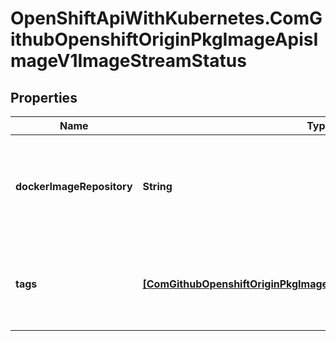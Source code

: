 # OpenShiftApiWithKubernetes.ComGithubOpenshiftOriginPkgImageApisImageV1ImageStreamStatus

## Properties
Name | Type | Description | Notes
------------ | ------------- | ------------- | -------------
**dockerImageRepository** | **String** | DockerImageRepository represents the effective location this stream may be accessed at. May be empty until the server determines where the repository is located | 
**tags** | [**[ComGithubOpenshiftOriginPkgImageApisImageV1NamedTagEventList]**](ComGithubOpenshiftOriginPkgImageApisImageV1NamedTagEventList.md) | Tags are a historical record of images associated with each tag. The first entry in the TagEvent array is the currently tagged image. | [optional] 


